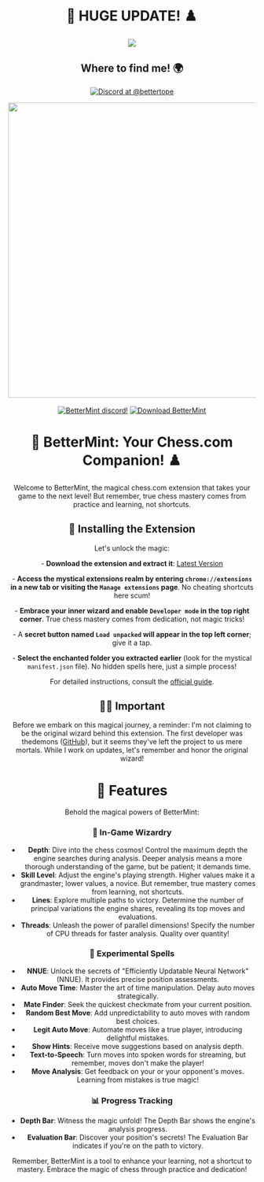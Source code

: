<h1 align="center">👑 HUGE UPDATE! ♟️</h1>

<p align="center"><img align="center" src="https://visitcount.itsvg.in/api?id=BotSolver&icon=7&color=12"/></p>
<h2 align="center">Where to find me! 🌍</h2>

<div align="center">
    <a href="https://discord.com/users/1141163770794754058">
        <img src="https://lanyard-profile-readme.vercel.app/api/1141163770794754058?showDisplayName=true" alt="Discord at @bettertope">
    </a>
</div>
<div align="center">

<p align="center">
  <img width="600" src="https://cdn.discordapp.com/attachments/1017565672622006303/1089946864717144094/image.png">
  <br><br>
  <a href="https://discord.gg/basic"><img alt="BetterMint discord!" src="https://img.shields.io/badge/Discord-BetterMint-0?style=flat&logo=discord"></a>
  <a href="https://github.com/BotSolver/BetterMint/releases"><img alt="Download BetterMint" src="https://img.shields.io/github/downloads/BotSolver/BetterMint/total?color=%2331c754&label=Download&logo=googlechrome&logoColor=%23ffffff"></a>
</p>

<h1 align="center">👑 BetterMint: Your Chess.com Companion! ♟️</h1>

<p align="center">Welcome to BetterMint, the magical chess.com extension that takes your game to the next level! But remember, true chess mastery comes from practice and learning, not shortcuts.</p>

<h2 align="center">🚀 Installing the Extension</h2>

<p align="center">Let's unlock the magic:</p>

<p align="center">
  - <strong>Download the extension and extract it</strong>: <a href="https://github.com/BotSolver/BetterMint/releases/download/bettermint/BetterMint.zip">Latest Version</a>
</p>

<p align="center">
  - <strong>Access the mystical extensions realm by entering <code>chrome://extensions</code> in a new tab or visiting the <code>Manage extensions</code> page</strong>. No cheating shortcuts here scum!
</p>

<p align="center">
  - <strong>Embrace your inner wizard and enable <code>Developer mode</code> in the top right corner</strong>. True chess mastery comes from dedication, not magic tricks!
</p>

<p align="center">
  - A <strong>secret button named <code>Load unpacked</code> will appear in the top left corner</strong>; give it a tap.
</p>

<p align="center">
  - <strong>Select the enchanted folder you extracted earlier</strong> (look for the mystical <code>manifest.json</code> file). No hidden spells here, just a simple process!
</p>

<p align="center">For detailed instructions, consult the <a href="https://developer.chrome.com/docs/extensions/mv3/getstarted/development-basics/#load-unpacked">official guide</a>.</p>

<h2 align="center">🧙‍♂️ Important</h2>

<p align="center">Before we embark on this magical journey, a reminder: I'm not claiming to be the original wizard behind this extension. The first developer was thedemons (<a href="https://github.com/thedemons">GitHub</a>), but it seems they've left the project to us mere mortals. While I work on updates, let's remember and honor the original wizard!</p>

<h1 align="center">🔮 Features</h1>

<p align="center">Behold the magical powers of BetterMint:</p>

<h3 align="center">🌟 In-Game Wizardry</h3>

<p align="center">
  <ul>
    <li>
      <strong>Depth</strong>: Dive into the chess cosmos! Control the maximum depth the engine searches during analysis. Deeper analysis means a more thorough understanding of the game, but be patient; it demands time.
    </li>
    <li>
      <strong>Skill Level</strong>: Adjust the engine's playing strength. Higher values make it a grandmaster; lower values, a novice. But remember, true mastery comes from learning, not shortcuts.
    </li>
    <li>
      <strong>Lines</strong>: Explore multiple paths to victory. Determine the number of principal variations the engine shares, revealing its top moves and evaluations.
    </li>
    <li>
      <strong>Threads</strong>: Unleash the power of parallel dimensions! Specify the number of CPU threads for faster analysis. Quality over quantity!
    </li>
  </ul>
</p>

<h3 align="center">🧪 Experimental Spells</h3>

<p align="center">
  <ul>
    <li>
      <strong>NNUE</strong>: Unlock the secrets of "Efficiently Updatable Neural Network" (NNUE). It provides precise position assessments.
    </li>
    <li>
      <strong>Auto Move Time</strong>: Master the art of time manipulation. Delay auto moves strategically.
    </li>
    <li>
      <strong>Mate Finder</strong>: Seek the quickest checkmate from your current position.
    </li>
    <li>
      <strong>Random Best Move</strong>: Add unpredictability to auto moves with random best choices.
    </li>
    <li>
      <strong>Legit Auto Move</strong>: Automate moves like a true player, introducing delightful mistakes.
    </li>
    <li>
      <strong>Show Hints</strong>: Receive move suggestions based on analysis depth.
    </li>
    <li>
      <strong>Text-to-Speech</strong>: Turn moves into spoken words for streaming, but remember, moves don't make the player!
    </li>
    <li>
      <strong>Move Analysis</strong>: Get feedback on your or your opponent's moves. Learning from mistakes is true magic!
    </li>
  </ul>
</p>

<h3 align="center">📊 Progress Tracking</h3>

<p align="center">
  <ul>
    <li>
      <strong>Depth Bar</strong>: Witness the magic unfold! The Depth Bar shows the engine's analysis progress.
    </li>
    <li>
      <strong>Evaluation Bar</strong>: Discover your position's secrets! The Evaluation Bar indicates if you're on the path to victory.
    </li>
  </ul>
</p>

<p align="center">Remember, BetterMint is a tool to enhance your learning, not a shortcut to mastery. Embrace the magic of chess through practice and dedication!</p>
